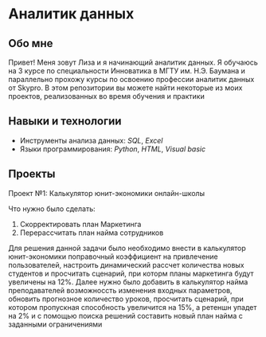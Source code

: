# Аналитик данных
## Обо мне
Привет! Меня зовут Лиза и я начинающий аналитик данных. Я обучаюсь на 3 курсе по специальности Инноватика в МГТУ им. Н.Э. Баумана и параллельно прохожу курсы по освоению профессии аналитик данных от Skypro. В этом репозитории вы можете найти некоторые из моих проектов, реализованных во время обучения и практики
## Навыки и технологии
- Инструменты анализа данных: *SQL*, *Excel*
- Языки программирования: *Python*, *HTML*, *Visual basic*
## Проекты
Проект №1: Калькулятор юнит-экономики онлайн-школы

Что нужно было сделать:
1. Скорректировать план Маркетинга
2. Перерассчитать план найма сотрудников

Для решения данной задачи было необходимо внести в калькулятор юнит-экономики поправочный коэффициент на привлечение пользователей, настроить динамический рассчет количества новых студентов и просчитать сценарий, при которм планы маркетинга будут увеличены на 12%. Далее нужно было добавить в калькулятор найма преподавателей возможноссть изменения входных параметров, обновить прогнозное количество уроков, просчитать сценарий, при котором пропускная способность увеличится на 15%, а ретеншн упадет на 2% и с помощью поиска решений составить новый план найма с заданными ограничениями

